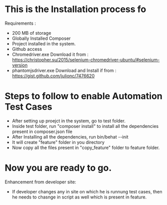 # This is the Installation process fo

Requirements :
- 200 MB of storage
- Globally Installed Composer
- Project installed in the system.
- Github access
- Chromedriver.exe Download it from : https://christopher.su/2015/selenium-chromedriver-ubuntu/#selenium-version
- phantomjsdriver.exe Download and Install if from : https://gist.github.com/julionc/7476620

# Steps to follow to enable Automation Test Cases
- After setting up proejct in the system, go to test folder.
- Inside test folder, run "composer install" to install all the dependencies present in composer.json file
- After Installing all the dependencies, run bin/behat --init
- It will create "feature" folder in you directory
- Now copy all the files present in "copy_feature" folder to feature folder.


# Now you are ready to go.

Enhancement from developer site:
- If developer changes any in site on which he is runnung test cases, then he needs to chasnge in script as well which is present in feature. 
